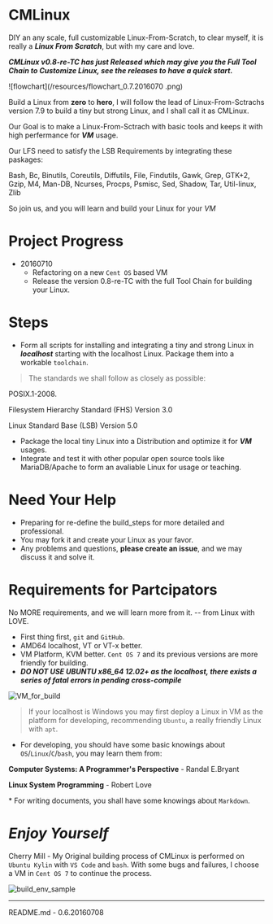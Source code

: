 # CMLinux
DIY an any scale, full customizable Linux-From-Scratch, to clear myself, it is really a ***Linux From Scratch***, but with my care and love.

***CMLinux v0.8-re-TC has just Released which may give you the Full Tool Chain to Customize Linux, see the releases to have a quick start.***

![flowchart](/resources/flowchart_0.7.2016070 .png)

Build a Linux from **zero** to **hero**, I will follow the lead of Linux-From-Sctrachs version 7.9 to build a tiny but strong Linux, and I shall call it as CMLinux.

> 
Our Goal is to make a Linux-From-Sctrach with basic tools and keeps it with high perfermance for ***VM*** usage.
> 
Our LFS need to satisfy the LSB Requirements by integrating these paskages:
> 
Bash, Bc, Binutils, Coreutils, Diffutils, File, Findutils, Gawk, Grep, GTK+2, Gzip, M4, Man-DB, Ncurses, Procps, Psmisc, Sed, Shadow, Tar, Util-linux, Zlib
>
So join us, and you will learn and build your Linux for your *VM*

# Project Progress
- 20160710
    - Refactoring on a new `Cent OS` based VM
    - Release the version 0.8-re-TC with the full Tool Chain for building your Linux.

# Steps
- Form all scripts for installing and integrating a tiny and strong Linux in ***localhost*** starting with the localhost Linux. Package them into a workable `toolchain`.

> The standards we shall follow as closely as possible:
>> 
POSIX.1-2008.
>> 
Filesystem Hierarchy Standard (FHS) Version 3.0
>> 
Linux Standard Base (LSB) Version 5.0

- Package the local tiny Linux into a Distribution and optimize it for ***VM*** usages.
- Integrate and test it with other popular open source tools like MariaDB/Apache to form an avaliable Linux for usage or teaching.


# Need Your Help
- Preparing for re-define the build_steps for more detailed and professional.
- You may fork it and create your Linux as your favor.
- Any problems and questions, **please create an issue**, and we may discuss it and solve it.

# Requirements for Partcipators
> 
No MORE requirements, and we will learn more from it.  -- from Linux with LOVE.

- First thing first, `git` and `GitHub`.
- AMD64 localhost, VT or VT-x better.
- VM Platform, KVM better. `Cent OS 7` and its previous versions are more friendly for building.
- ***DO NOT USE UBUNTU x86_64 12.02+ as the localhost, there exists a series of fatal errors in pending cross-compile***

![VM_for_build](/resources/VM_for_build.png)

> If your localhost is Windows you may first deploy a Linux in VM as the platform for developing, recommending `Ubuntu`, a really friendly Linux with `apt`.

- For developing, you should have some basic knowings about `OS`/`Linux`/`C`/`bash`, you may learn them from:

> 
**Computer Systems: A Programmer's Perspective** -  Randal E.Bryant
> 
**Linux System Programming** - Robert Love 

\* For writing documents, you shall have some knowings about `Markdown`.

# *Enjoy Yourself*

Cherry Mill - My Original building process of CMLinux is performed on `Ubuntu Kylin` with `VS Code` and `bash`. With some bugs and failures, I choose a VM in `Cent OS 7` to continue the process.

![build_env_sample](/resources/build_env_sample.png)

---
README.md - 0.6.20160708
